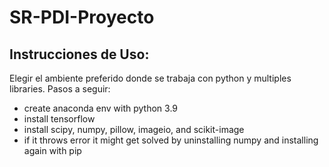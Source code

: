 # SR-PDI-Proyecto

## Instrucciones de Uso:
Elegir el ambiente preferido donde se trabaja con python y multiples libraries.
Pasos a seguir:
- create anaconda env with python 3.9
- install tensorflow 
- install scipy, numpy, pillow, imageio, and scikit-image
- if it throws error it might get solved by uninstalling numpy and installing again with pip

